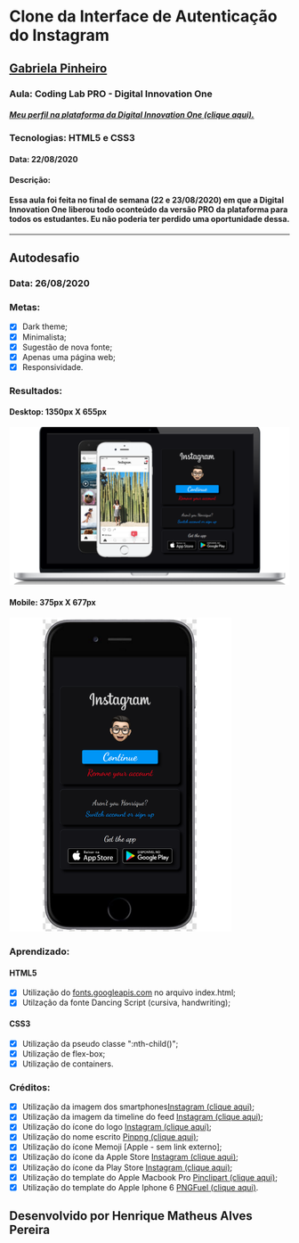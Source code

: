# Clone da Interface de Autenticação do Instagram
## [Gabriela Pinheiro](https://www.github.com/SpruceGabriela/)
### Aula: Coding Lab PRO - Digital Innovation One
##### [Meu perfil na plataforma da Digital Innovation One (clique aqui).](https://web.digitalinnovation.one/users/henrique_map)
### Tecnologias: HTML5 e CSS3 
#### Data: 22/08/2020
#### Descrição:
#### Essa aula foi feita no final de semana (22 e 23/08/2020) em que a Digital Innovation One liberou todo oconteúdo da versão PRO da plataforma para todos os estudantes. Eu não poderia ter perdido uma oportunidade dessa.
-------------------------------------------------------------
## Autodesafio
### Data: 26/08/2020
### Metas:
- [x] Dark theme;
- [x] Minimalista;
- [x] Sugestão de nova fonte;
- [x] Apenas uma página web;
- [x] Responsividade.

### Resultados:
<h4>Desktop: 1350px X 655px</h4>
<img src="https://github.com/HenriqueMAP/instagram-clone-initial-interface/blob/master/dark-theme-UI-desktop.png" width="900" />

<h4>Mobile: 375px X 677px</h4>
<img src="https://github.com/HenriqueMAP/instagram-clone-initial-interface/blob/master/dark-theme-ui-mobile.png" width="400" />

### Aprendizado:
#### HTML5
- [x] Utilização do [fonts.googleapis.com](https://fonts.googleapis.com) no arquivo index.html;
- [x] Utilzação da fonte Dancing Script (cursiva, handwriting);

#### CSS3
- [x] Utilização da pseudo classe ":nth-child()";
- [x] Utilização de flex-box;
- [x] Utilização de containers.

### Créditos:
- [x] Utilização da imagem dos smartphones[Instagram (clique aqui)](https://www.instagram.com/static/images/homepage/home-phones.png/43cc71bb1b43.png);
- [x] Utilização da imagem da timeline do feed [Instagram (clique aqui)](https://www.instagram.com/static/images/homepage/screenshot1.jpg/d6bf0c928b5a.jpg);
- [x] Utilização do ícone do logo [Instagram (clique aqui)](https://www.instagram.com/static/images/ico/favicon-192.png/68d99ba29cc8.png);
- [x] Utilização do nome escrito [Pinpng (clique aqui)](https://www.pinpng.com/picture/TbJwbo_instagram-logo-black-and-ahite-instagram-word-logo/);
- [x] Utilização do ícone Memoji [Apple - sem link externo];
- [x] Utilização do ícone da Apple Store [Instagram (clique aqui)](https://www.instagram.com/static/images/appstore-install-badges/badge_ios_portuguese-brazilian-pt_br.png/68006a2bb372.png);
- [x] Utilização do ícone da Play Store [Instagram (clique aqui)](https://www.instagram.com/static/images/appstore-install-badges/badge_android_portuguese_brazilian-pt_BR.png/2f2a0c05b2f3.png);
- [x] Utilização do template do Apple Macbook Pro [Pinclipart (clique aqui)](https://www.pinclipart.com/maxpin/imTRmh/);
- [x] Utilização do template do Apple Iphone 6 [PNGFuel (clique aqui)](https://www.pngfuel.com/free-png/zyske).

## Desenvolvido por Henrique Matheus Alves Pereira
